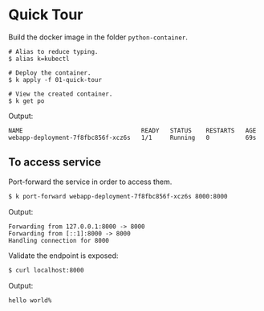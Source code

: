 # Quick Tour

Build the docker image in the folder `python-container`.

```
# Alias to reduce typing.
$ alias k=kubectl

# Deploy the container.
$ k apply -f 01-quick-tour

# View the created container.
$ k get po
```

Output:

```
NAME                                 READY   STATUS    RESTARTS   AGE
webapp-deployment-7f8fbc856f-xcz6s   1/1     Running   0          69s
```

## To access service

Port-forward the service in order to access them.

```bash
$ k port-forward webapp-deployment-7f8fbc856f-xcz6s 8000:8000
```

Output:

```
Forwarding from 127.0.0.1:8000 -> 8000
Forwarding from [::1]:8000 -> 8000
Handling connection for 8000
```

Validate the endpoint is exposed:

```bash
$ curl localhost:8000
```

Output:

```
hello world%
```
